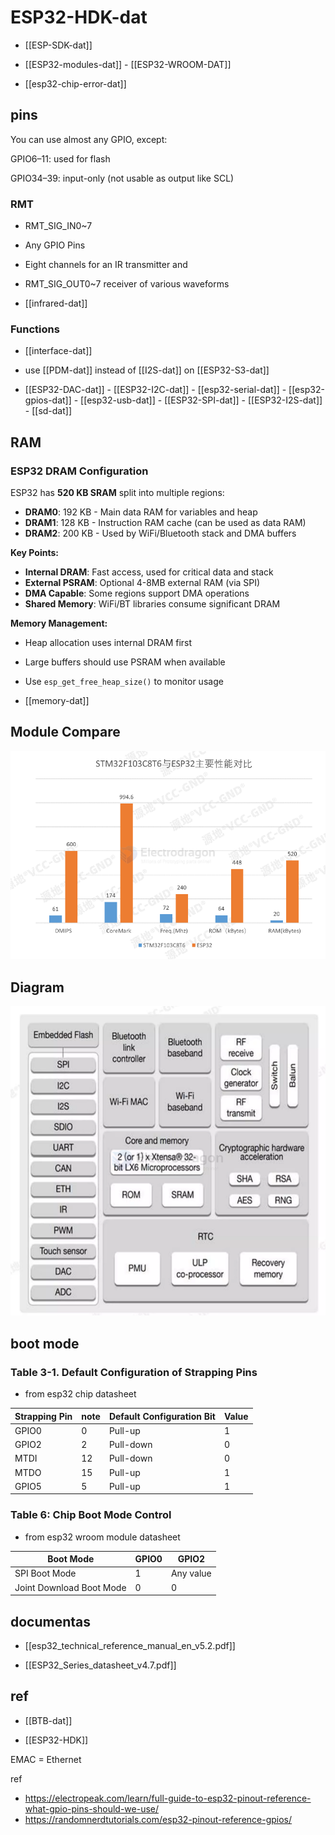 # ESP32-HDK-dat

- [[ESP-SDK-dat]]
  
- [[ESP32-modules-dat]] - [[ESP32-WROOM-DAT]]

- [[esp32-chip-error-dat]]

## pins 

You can use almost any GPIO, except:

GPIO6–11: used for flash

GPIO34–39: input-only (not usable as output like SCL)

### RMT

- RMT_SIG_IN0~7
- Any GPIO Pins
- Eight channels for an IR transmitter and
- RMT_SIG_OUT0~7 receiver of various waveforms

- [[infrared-dat]]


### Functions 

- [[interface-dat]]

- use [[PDM-dat]] instead of [[I2S-dat]] on [[ESP32-S3-dat]]


- [[ESP32-DAC-dat]] - [[ESP32-I2C-dat]] - [[esp32-serial-dat]] - [[esp32-gpios-dat]] - [[esp32-usb-dat]] - [[ESP32-SPI-dat]] - [[ESP32-I2S-dat]] - [[sd-dat]]

## RAM 

### ESP32 DRAM Configuration

ESP32 has **520 KB SRAM** split into multiple regions:

- **DRAM0**: 192 KB - Main data RAM for variables and heap
- **DRAM1**: 128 KB - Instruction RAM cache (can be used as data RAM)  
- **DRAM2**: 200 KB - Used by WiFi/Bluetooth stack and DMA buffers

**Key Points:**
- **Internal DRAM**: Fast access, used for critical data and stack
- **External PSRAM**: Optional 4-8MB external RAM (via SPI)
- **DMA Capable**: Some regions support DMA operations
- **Shared Memory**: WiFi/BT libraries consume significant DRAM

**Memory Management:**
- Heap allocation uses internal DRAM first
- Large buffers should use PSRAM when available
- Use `esp_get_free_heap_size()` to monitor usage


- [[memory-dat]]

## Module Compare 

![](2024-12-27-18-11-21.png)


## Diagram 

![](2024-12-27-18-11-50.png)

## boot mode 

### Table 3-1. Default Configuration of Strapping Pins

- from esp32 chip datasheet 

| Strapping Pin | note | Default Configuration Bit | Value |
| ------------- | ---- | ------------------------- | ----- |
| GPIO0         | 0    | Pull-up                   | 1     |
| GPIO2         | 2    | Pull-down                 | 0     |
| MTDI          | 12   | Pull-down                 | 0     |
| MTDO          | 15   | Pull-up                   | 1     |
| GPIO5         | 5    | Pull-up                   | 1     |

### Table 6: Chip Boot Mode Control

- from esp32 wroom module datasheet 
  
| Boot Mode                | GPIO0 | GPIO2     |
| ------------------------ | ----- | --------- |
| SPI Boot Mode            | 1     | Any value |
| Joint Download Boot Mode | 0     | 0         |




## documentas 

- [[esp32_technical_reference_manual_en_v5.2.pdf]]

- [[ESP32_Series_datasheet_v4.7.pdf]]

## ref

- [[BTB-dat]]

- [[ESP32-HDK]]

EMAC = Ethernet 


ref 

- https://electropeak.com/learn/full-guide-to-esp32-pinout-reference-what-gpio-pins-should-we-use/
- https://randomnerdtutorials.com/esp32-pinout-reference-gpios/



